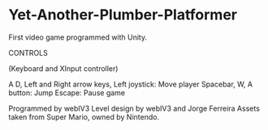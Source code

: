 # Yet-Another-Plumber-Platformer
 First video game programmed with Unity.

 CONTROLS

 (Keyboard and XInput controller)
 
 A D, Left and Right arrow keys, Left joystick: Move player
 Spacebar, W, A button: Jump
 Escape: Pause game

 
 Programmed by webIV3
 Level design by webIV3 and Jorge Ferreira
 Assets taken from Super Mario, owned by Nintendo.

 
